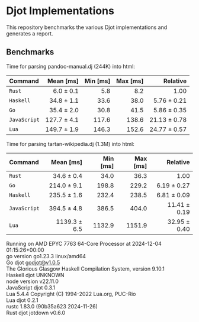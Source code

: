 # Djot Implementations

This repository benchmarks the various Djot implementations and generates a report.

## Benchmarks

Time for parsing pandoc-manual.dj (244K) into html:

| Command | Mean [ms] | Min [ms] | Max [ms] | Relative |
|:---|---:|---:|---:|---:|
| `Rust` | 6.0 ± 0.1 | 5.8 | 8.2 | 1.00 |
| `Haskell` | 34.8 ± 1.1 | 33.6 | 38.0 | 5.76 ± 0.21 |
| `Go` | 35.4 ± 2.0 | 30.8 | 41.5 | 5.86 ± 0.35 |
| `JavaScript` | 127.7 ± 4.1 | 117.6 | 138.6 | 21.13 ± 0.78 |
| `Lua` | 149.7 ± 1.9 | 146.3 | 152.6 | 24.77 ± 0.57 |

Time for parsing tartan-wikipedia.dj (1.3M) into html:

| Command | Mean [ms] | Min [ms] | Max [ms] | Relative |
|:---|---:|---:|---:|---:|
| `Rust` | 34.6 ± 0.4 | 34.0 | 36.3 | 1.00 |
| `Go` | 214.0 ± 9.1 | 198.8 | 229.2 | 6.19 ± 0.27 |
| `Haskell` | 235.5 ± 1.6 | 232.4 | 238.5 | 6.81 ± 0.09 |
| `JavaScript` | 394.5 ± 4.8 | 386.5 | 404.0 | 11.41 ± 0.19 |
| `Lua` | 1139.3 ± 6.5 | 1132.9 | 1151.9 | 32.95 ± 0.40 |

Running on AMD EPYC 7763 64-Core Processor at 2024-12-04 01:15:26+00:00  
go version go1.23.3 linux/amd64  
Go djot godjot@v1.0.5  
The Glorious Glasgow Haskell Compilation System, version 9.10.1  
Haskell djot UNKNOWN  
node version v22.11.0  
JavaScript djot 0.3.1  
Lua 5.4.4  Copyright (C) 1994-2022 Lua.org, PUC-Rio  
Lua djot 0.2.1  
rustc 1.83.0 (90b35a623 2024-11-26)  
Rust djot
jotdown v0.6.0
